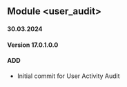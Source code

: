 ## Module <user_audit>
#### 30.03.2024
#### Version 17.0.1.0.0
#### ADD
- Initial commit for User Activity Audit
